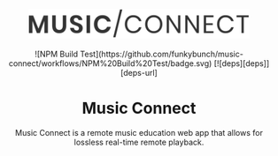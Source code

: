 <div align="center">
  <a href="https://github.com/funkybunch/music-connect">
    <img src="https://raw.githubusercontent.com/funkybunch/music-connect/main/src/img/music-connect.svg" width="400" alt="Music Connect Logo"/>
  </a>
  <br>
  <br>
![NPM Build Test](https://github.com/funkybunch/music-connect/workflows/NPM%20Build%20Test/badge.svg)
[![deps][deps]][deps-url]
  
  
  # Music Connect
  <p>
    Music Connect is a remote music education web app that allows for lossless real-time remote playback.
  </p>
</div>

[deps]: https://img.shields.io/david/funkybunch/music-connect.svg
[deps-url]: https://david-dm.org/funkybunch/music-connect
[prs]: https://img.shields.io/badge/PRs-welcome-brightgreen.svg
[prs-url]: https://webpack.js.org/contribute/
